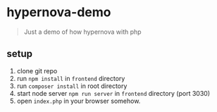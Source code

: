 # hypernova-demo 

> Just a demo of how hypernova with php

## setup

1. clone git repo
2. run `npm install` in `frontend` directory
3. run `composer install` in root directory
4. start node server `npm run server` in `frontend` directory (port 3030)
5. open `index.php` in your browser somehow.
